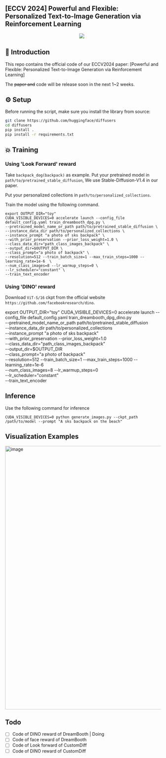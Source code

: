 ## **[ECCV 2024] Powerful and Flexible: Personalized Text-to-Image Generation via Reinforcement Learning** 
<div align="center">

 <a href='https://arxiv.org/abs/2407.06642v2'><img src='https://img.shields.io/badge/arXiv-2407.06642-b31b1b.svg'></a> &nbsp;
</div>

## 🔆 Introduction

This repo contains the official code of our ECCV2024 paper: [Powerful and Flexible: Personalized Text-to-Image Generation via Reinforcement Learning]

The ~~paper and~~ code will be release soon in the next 1~2 weeks.

## ⚙️ Setup

Before running the script, make sure you install the library from source:

```bash
git clone https://github.com/huggingface/diffusers
cd diffusers
pip install .
pip install -r requirements.txt
```

## 💥 Training
### Using 'Look Forward' reward

Take `backpack_dog(backpack)` as example. Put your pretrained model in `path/to/pretrained_stable_diffusion`, We use Stable-Diffusion-V1.4 in our paper.

Put your personalized collections in `path/to/personalized_collections`.

Train the model using the following command. 

    export OUTPUT_DIR="toy"
    CUDA_VISIBLE_DEVICES=0 accelerate launch --config_file default_config.yaml train_dreambooth_dpg.py \
    --pretrained_model_name_or_path path/to/pretrained_stable_diffusion \
    --instance_data_dir path/to/personalized_collections \
    --instance_prompt "a photo of sks backpack" \
    --with_prior_preservation --prior_loss_weight=1.0 \
    --class_data_dir="path_class_images_backpack" \
    --output_dir=$OUTPUT_DIR \
    --class_prompt="a photo of backpack" \
    --resolution=512 --train_batch_size=1 --max_train_steps=1000 --learning_rate=1e-6  \
    --num_class_images=8 --lr_warmup_steps=0 \
    --lr_scheduler="constant" \
    --train_text_encoder
    
### Using 'DINO' reward

Download `ViT-S/16` ckpt from the official website `https://github.com/facebookresearch/dino`.

export OUTPUT_DIR="toy"
    CUDA_VISIBLE_DEVICES=0 accelerate launch --config_file default_config.yaml train_dreambooth_dpg_dino.py \
    --pretrained_model_name_or_path path/to/pretrained_stable_diffusion \
    --instance_data_dir path/to/personalized_collections \
    --instance_prompt "a photo of sks backpack" \
    --with_prior_preservation --prior_loss_weight=1.0 \
    --class_data_dir="path_class_images_backpack" \
    --output_dir=$OUTPUT_DIR \
    --class_prompt="a photo of backpack" \
    --resolution=512 --train_batch_size=1 --max_train_steps=1000 --learning_rate=1e-6  \
    --num_class_images=8 --lr_warmup_steps=0 \
    --lr_scheduler="constant" \
    --train_text_encoder

## **Inference**
Use the following command for inference

    CUDA_VISIBLE_DEVICES=0 python generate_images.py --ckpt_path /path/to/model --prompt "A sks backpack on the beach"

## **Visualization Examples**
<img width="852" alt="image" src="https://github.com/user-attachments/assets/a1ba1687-8864-4c19-872b-a1fef50c51f6">

## **Todo**
- [ ] Code of DINO reward of DreamBooth | Doing
- [ ] Code of face reward of DreamBooth
- [ ] Code of Look forward of CustomDiff
- [ ] Code of DINO reward of CustomDiff
<!-- ## **Citation**
    -->
